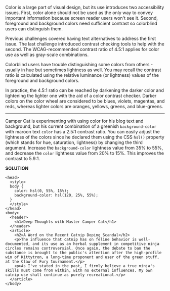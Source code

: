 Color is a large part of visual design, but its use introduces two accessibility issues. First, color alone should not be used as the only way to convey important information because screen reader users won't see it. Second, foreground and background colors need sufficient contrast so colorblind users can distinguish them.

Previous challenges covered having text alternatives to address the first issue. The last challenge introduced contrast checking tools to help with the second. The WCAG-recommended contrast ratio of 4.5:1 applies for color use as well as gray-scale combinations.

Colorblind users have trouble distinguishing some colors from others - usually in hue but sometimes lightness as well. You may recall the contrast ratio is calculated using the relative luminance (or lightness) values of the foreground and background colors.

In practice, the 4.5:1 ratio can be reached by darkening the darker color and lightening the lighter one with the aid of a color contrast checker. Darker colors on the color wheel are considered to be blues, violets, magentas, and reds, whereas lighter colors are oranges, yellows, greens, and blue-greens.

---

Camper Cat is experimenting with using color for his blog text and background, but his current combination of a greenish `background-color` with maroon text `color` has a 2.5:1 contrast ratio. You can easily adjust the lightness of the colors since he declared them using the CSS `hsl()` property (which stands for hue, saturation, lightness) by changing the third argument. Increase the `background-color` lightness value from 35% to 55%, and decrease the `color` lightness value from 20% to 15%. This improves the contrast to 5.9:1.

**SOLUTION**

```
<head>
  <style>
  body {
    color: hsl(0, 55%, 15%);
    background-color: hsl(120, 25%, 55%);
  }
  </style>
</head>
<body>
  <header>
    <h1>Deep Thoughts with Master Camper Cat</h1>
  </header>
  <article>
    <h2>A Word on the Recent Catnip Doping Scandal</h2>
    <p>The influence that catnip has on feline behavior is well-documented, and its use as an herbal supplement in competitive ninja circles remains controversial. Once again, the debate to ban the substance is brought to the public's attention after the high-profile win of Kittytron, a long-time proponent and user of the green stuff, at the Claw of Fury tournament.</p>
    <p>As I've stated in the past, I firmly believe a true ninja's skills must come from within, with no external influences. My own catnip use shall continue as purely recreational.</p>
  </article>
</body>
```
